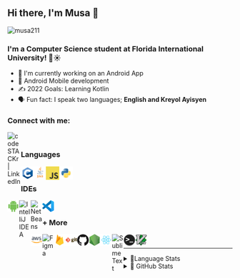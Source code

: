 ## Hi there, I'm Musa  👋

<p align="left"> <img src="https://komarev.com/ghpvc/?username=musa211&label=Profile%20views&color=0e75b6&style=flat" alt="musa211" /> </p>

### I'm a Computer Science student at Florida International University! 🌴☀️

- 📱 I'm currently working on an Android App
- 📖 Android Mobile development
- ✍️ 2022 Goals: Learning Kotlin
- 🗣️ Fun fact: I speak two languages; **English and Kreyol Ayisyen**

### Connect with me:

[<img align="left" alt="codeSTACKr | LinkedIn" width="30px" src="https://cdn.jsdelivr.net/npm/simple-icons@v3/icons/linkedin.svg" />][linkedin]

<br />

### Languages

<img align="left" alt="C" width="30px" src="https://raw.githubusercontent.com/github/explore/f3e22f0dca2be955676bc70d6214b95b13354ee8/topics/c/c.png" />
<img align="left" alt="Java" width="26px" src="https://raw.githubusercontent.com/github/explore/80688e429a7d4ef2fca1e82350fe8e3517d3494d/topics/java/java.png" />
<img align="left" alt="JavaScript" width="30px" src="https://raw.githubusercontent.com/github/explore/80688e429a7d4ef2fca1e82350fe8e3517d3494d/topics/javascript/javascript.png" />
<img align="left" alt="Python" width="30px" src="https://raw.githubusercontent.com/github/explore/80688e429a7d4ef2fca1e82350fe8e3517d3494d/topics/python/python.png" />
  
<br />

### IDEs

<img align="left" alt="Android Studio" width="26px" src="https://raw.githubusercontent.com/github/explore/80688e429a7d4ef2fca1e82350fe8e3517d3494d/topics/android/android.png" />
<img align="left" alt="IntelliJ IDEA" width="26px" src="https://www.jetbrains.com/idea/img/idea-edu.svg" />
<img align="left" alt="NetBeans" width="26px" src="https://netbeans.apache.org/images/apache-netbeans.svg" />
<img align="left" alt="Visual Studio Code" width="26px" src="https://raw.githubusercontent.com/github/explore/80688e429a7d4ef2fca1e82350fe8e3517d3494d/topics/visual-studio-code/visual-studio-code.png" />

<br />

### + More

<img align="left" alt="Amazon AWS" width="26px" src="https://raw.githubusercontent.com/github/explore/fbceb94436312b6dacde68d122a5b9c7d11f9524/topics/aws/aws.png" />

<img align="left" alt="Figma" width="26px" src="https://www.vectorlogo.zone/logos/figma/figma-icon.svg" />

<img align="left" alt="Google Firebase" width="26px" src="https://raw.githubusercontent.com/github/explore/80688e429a7d4ef2fca1e82350fe8e3517d3494d/topics/firebase/firebase.png" />

<img align="left" alt="Git" width="26px" src="https://raw.githubusercontent.com/github/explore/80688e429a7d4ef2fca1e82350fe8e3517d3494d/topics/git/git.png" />

<img align="left" alt="GitHub" width="26px" src="https://raw.githubusercontent.com/github/explore/78df643247d429f6cc873026c0622819ad797942/topics/github/github.png" />

<img align="left" alt="Node.js" width="26px" src="https://raw.githubusercontent.com/github/explore/80688e429a7d4ef2fca1e82350fe8e3517d3494d/topics/nodejs/nodejs.png" />

<img align="left" alt="React" width="26px" src="https://raw.githubusercontent.com/github/explore/80688e429a7d4ef2fca1e82350fe8e3517d3494d/topics/react/react.png" />

<img align="left" alt="Sublime Text" width="26px" src="https://www.sublimehq.com/images/sublime_text.png" />

<img align="left" alt="Terminal" width="26px" src="https://raw.githubusercontent.com/github/explore/80688e429a7d4ef2fca1e82350fe8e3517d3494d/topics/terminal/terminal.png" />

<img align="left" alt="Vim" width="26px" src="https://raw.githubusercontent.com/github/explore/80688e429a7d4ef2fca1e82350fe8e3517d3494d/topics/vim/vim.png" />


<!-- <img align="left" alt="Adobe Dreamweaver" width="26px" src="https://www.adobe.com/content/dam/shared/images/product-icons/svg/dreamweaver.svg" /> -->
<!-- <img align="left" alt="Adobe Spark" width="26px" src="https://spark.adobe.com/images/SPRK_color_v2@2x.svg" /> -->

<br />

---

<!-- &show_icons=true&locale=en&layout=compact -->

<details>
  <summary>👻Language Stats</summary>

  ![Language Stats](https://github-readme-stats.vercel.app/api/top-langs?username=musa211&show_icons=true&locale=en&layout=compact)
  
</details>

<details>
  <summary>💨 GitHub Stats</summary>

  ![Github Stats](https://github-readme-stats.vercel.app/api?username=musa211&show_icons=true&locale=en)

</details>

[linkedin]: https://www.linkedin.com/in/musa-j211
